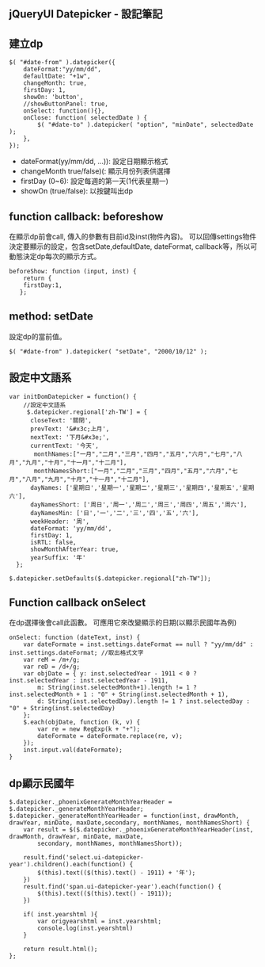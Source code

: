 jQueryUI Datepicker - 設記筆記
------

## 建立dp
    $( "#date-from" ).datepicker({
        dateFormat:"yy/mm/dd",
        defaultDate: "+1w",
        changeMonth: true,
        firstDay: 1,
        showOn: 'button',
        //showButtonPanel: true,
		onSelect: function(){},
        onClose: function( selectedDate ) {
            $( "#date-to" ).datepicker( "option", "minDate", selectedDate );
        },
    });

* dateFormat(yy/mm/dd, ...)): 設定日期顯示格式
* changeMonth true/false)(: 顯示月份列表供選擇
* firstDay (0~6): 設定每週的第一天(1代表星期一)
* showOn (true/false): 以按鍵叫出dp

## function callback: beforeshow
在顯示dp前會call, 傳入的參數有目前id及inst(物件內容)。 可以回傳settings物件決定要顯示的設定，包含setDate,defaultDate, dateFormat, callback等，所以可動態決定dp每次的顯示方式。

	beforeShow: function (input, inst) {
	    return {
	    firstDay:1,
	   };

## method: setDate
設定dp的當前值。

	$( "#date-from" ).datepicker( "setDate", "2000/10/12" );


## 設定中文語系

    var initDomDatepicker = function() {
		//設定中文語系
		 $.datepicker.regional['zh-TW'] = {
		  closeText: '關閉',
		  prevText: '&#x3c;上月',
		  nextText: '下月&#x3e;',
		  currentText: '今天',
		   monthNames:["一月","二月","三月","四月","五月","六月","七月","八月","九月","十月","十一月","十二月"],
		   monthNamesShort:["一月","二月","三月","四月","五月","六月","七月","八月","九月","十月","十一月","十二月"],
		  dayNames: ['星期日','星期一','星期二','星期三','星期四','星期五','星期六'],
		  dayNamesShort: ['周日','周一','周二','周三','周四','周五','周六'],
		  dayNamesMin: ['日','一','二','三','四','五','六'],
		  weekHeader: '周',
		  dateFormat: 'yy/mm/dd',
		  firstDay: 1,
		  isRTL: false,
		  showMonthAfterYear: true,
		  yearSuffix: '年'
	  };

	$.datepicker.setDefaults($.datepicker.regional["zh-TW"]);

## Function callback onSelect
在dp選擇後會call此函數。 可應用它來改變顯示的日期(以顯示民國年為例)

	onSelect: function (dateText, inst) {
	    var dateFormate = inst.settings.dateFormat == null ? "yy/mm/dd" : inst.settings.dateFormat; //取出格式文字
	    var reM = /m+/g;
	    var reD = /d+/g;
	    var objDate = { y: inst.selectedYear - 1911 < 0 ? inst.selectedYear : inst.selectedYear - 1911,
	        m: String(inst.selectedMonth+1).length != 1 ? inst.selectedMonth + 1 : "0" + String(inst.selectedMonth + 1),
	        d: String(inst.selectedDay).length != 1 ? inst.selectedDay : "0" + String(inst.selectedDay)
	    };
	    $.each(objDate, function (k, v) {
	        var re = new RegExp(k + "+");
	        dateFormate = dateFormate.replace(re, v);
	    });
	    inst.input.val(dateFormate);
	}

## dp顯示民國年

	$.datepicker._phoenixGenerateMonthYearHeader = $.datepicker._generateMonthYearHeader;
	$.datepicker._generateMonthYearHeader = function(inst, drawMonth, drawYear, minDate, maxDate,secondary, monthNames, monthNamesShort) {
        var result = $($.datepicker._phoenixGenerateMonthYearHeader(inst, drawMonth, drawYear, minDate, maxDate,
            secondary, monthNames, monthNamesShort));
            
        result.find('select.ui-datepicker-year').children().each(function() {
            $(this).text(($(this).text() - 1911) + '年');
        })
        result.find('span.ui-datepicker-year').each(function() {
            $(this).text(($(this).text() - 1911));
        })

        if( inst.yearshtml ){
            var origyearshtml = inst.yearshtml;
            console.log(inst.yearshtml)
        }

        return result.html();
    };
